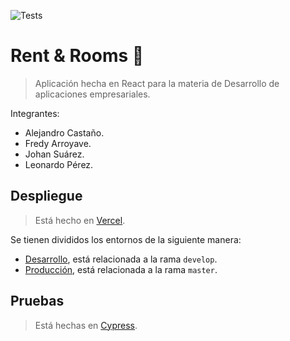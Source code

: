 ![Tests](https://github.com/ephelsa/rent_rooms_empresariales/workflows/Node.js/badge.svg)

# Rent & Rooms 🏡
> Aplicación hecha en React para la materia de Desarrollo de aplicaciones empresariales.

Integrantes: 
+ Alejandro Castaño.
+ Fredy Arroyave.
+ Johan Suárez.
+ Leonardo Pérez.


## Despliegue
> Está hecho en [Vercel](https://vercel.com/). 

Se tienen divididos los entornos de la siguiente manera:
* [Desarrollo](https://developrentandrooms.now.sh/), está relacionada a la rama `develop`. 
* [Producción](rentandrooms.now.sh), está relacionada a la rama `master`.

## Pruebas
> Está hechas en [Cypress](https://www.cypress.io/).

